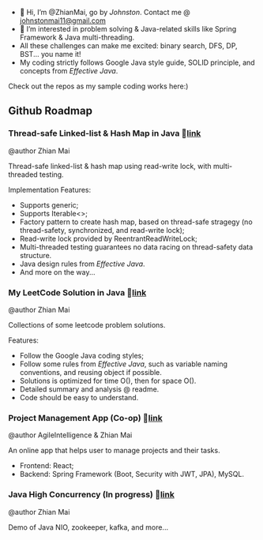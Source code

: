 - 👋 Hi, I’m @ZhianMai, go by <i>Johnston</i>. Contact me @ johnstonmai11@gmail.com
- 👀 I’m interested in problem solving & Java-related skills like Spring Framework & Java multi-threading.
- All these challenges can make me excited: binary search, DFS, DP, BST... you name it!
- My coding strictly follows Google Java style guide, SOLID principle, and concepts from <i>Effective Java</i>.

Check out the repos as my sample coding works here:)

## Github Roadmap

### Thread-safe Linked-list & Hash Map in Java   :link:[link](https://github.com/ZhianMai/Thread-safe-LinkedList-Hashmap)
@author Zhian Mai

  Thread-safe linked-list & hash map using read-write lock, with multi-threaded testing.

Implementation Features:
  - Supports generic;
  - Supports Iterable<>;
  - Factory pattern to create hash map, based on thread-safe stragegy (no thread-safety, synchronized, and read-write lock);
  - Read-write lock provided by ReentrantReadWriteLock;
  - Multi-threaded testing guarantees no data racing on thread-safety data structure.
  - Java design rules from <i>Effective Java</i>.
  - And more on the way...

### My LeetCode Solution in Java :link:[link](https://github.com/ZhianMai/MyLeetCodeSolution)
@author Zhian Mai

  Collections of some leetcode problem solutions.
 
 Features:
  - Follow the Google Java coding styles;
  - Follow some rules from <i>Effective Java</i>, such as variable naming conventions, and reusing object if possible.
  - Solutions is optimized for time O(), then for space O().
  - Detailed summary and analysis @ readme.
  - Code should be easy to understand.

### Project Management App (Co-op) :link:[link](https://github.com/ZhianMai/PPM_app_online)
@author AgileIntelligence & Zhian Mai

An online app that helps user to manage projects and their tasks.
- Frontend: React;
- Backend: Spring Framework (Boot, Security with JWT, JPA), MySQL.

### Java High Concurrency (In progress) :link:[link](https://github.com/ZhianMai/Java_High_Concurrency)
@author Zhian Mai

Demo of Java NIO, zookeeper, kafka, and more...

